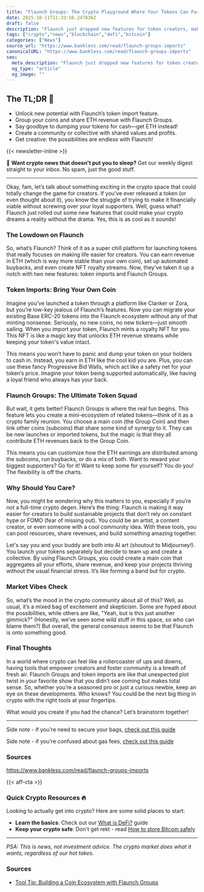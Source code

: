 ```yaml
---
title: "Flaunch Groups: The Crypto Playground Where Your Tokens Can Party"
date: 2025-10-11T11:33:56.247836Z
draft: false
description: "Flaunch just dropped new features for token creators, making crypto easier and more fun. Dive into token imports and Flaunch Groups today!"
tags: ["crypto","news","blockchain","defi","bitcoin"]
categories: ["News"]
source_url: "https://www.bankless.com/read/flaunch-groups-imports"
canonicalURL: "https://www.bankless.com/read/flaunch-groups-imports"
seo:
  meta_description: "Flaunch just dropped new features for token creators, making crypto easier and more fun. Dive into token imports and Flaunch Groups today!"
  og_type: "article"
  og_image: ""
---
```


## The TL;DR 📝

- Unlock new potential with Flaunch’s token import feature.
- Group your coins and share ETH revenue with Flaunch Groups.
- Say goodbye to dumping your tokens for cash—get ETH instead!
- Create a community or collective with shared values and profits.
- Get creative: the possibilities are endless with Flaunch!

{{< newsletter-inline >}}

📧 **Want crypto news that doesn't put you to sleep?** Get our weekly digest straight to your inbox. No spam, just the good stuff.

---

Okay, fam, let’s talk about something exciting in the crypto space that could totally change the game for creators. If you’ve ever released a token (or even thought about it), you know the struggle of trying to make it financially viable without screwing over your loyal supporters. Well, guess what? Flaunch just rolled out some new features that could make your crypto dreams a reality without the drama. Yes, this is as cool as it sounds!

### The Lowdown on Flaunch
So, what’s Flaunch? Think of it as a super chill platform for launching tokens that really focuses on making life easier for creators. You can earn revenue in ETH (which is way more stable than your own coin), set up automated buybacks, and even create NFT royalty streams. Now, they’ve taken it up a notch with two new features: token imports and Flaunch Groups. 

### Token Imports: Bring Your Own Coin
Imagine you’ve launched a token through a platform like Clanker or Zora, but you’re low-key jealous of Flaunch’s features. Now you can migrate your existing Base ERC-20 tokens into the Flaunch ecosystem without any of that minting nonsense. Seriously, no new coins, no new tickers—just smooth sailing. When you import your token, Flaunch mints a royalty NFT for you. This NFT is like a magic key that unlocks ETH revenue streams while keeping your token's value intact. 

This means you won’t have to panic and dump your token on your holders to cash in. Instead, you earn in ETH like the cool kid you are. Plus, you can use these fancy Progressive Bid Walls, which act like a safety net for your token’s price. Imagine your token being supported automatically, like having a loyal friend who always has your back. 

### Flaunch Groups: The Ultimate Token Squad
But wait, it gets better! Flaunch Groups is where the real fun begins. This feature lets you create a mini-ecosystem of related tokens—think of it as a crypto family reunion. You choose a main coin (the Group Coin) and then link other coins (subcoins) that share some kind of synergy to it. They can be new launches or imported tokens, but the magic is that they all contribute ETH revenues back to the Group Coin.

This means you can customize how the ETH earnings are distributed among the subcoins, run buybacks, or do a mix of both. Want to reward your biggest supporters? Go for it! Want to keep some for yourself? You do you! The flexibility is off the charts.

### Why Should You Care?
Now, you might be wondering why this matters to you, especially if you’re not a full-time crypto degen. Here’s the thing: Flaunch is making it way easier for creators to build sustainable projects that don’t rely on constant hype or FOMO (fear of missing out). You could be an artist, a content creator, or even someone with a cool community idea. With these tools, you can pool resources, share revenues, and build something amazing together.

Let's say you and your buddy are both into AI art (shoutout to Midjourney!). You launch your tokens separately but decide to team up and create a collective. By using Flaunch Groups, you could create a main coin that aggregates all your efforts, share revenue, and keep your projects thriving without the usual financial stress. It’s like forming a band but for crypto.

### Market Vibes Check
So, what’s the mood in the crypto community about all of this? Well, as usual, it’s a mixed bag of excitement and skepticism. Some are hyped about the possibilities, while others are like, "Yeah, but is this just another gimmick?" (Honestly, we’ve seen some wild stuff in this space, so who can blame them?) But overall, the general consensus seems to be that Flaunch is onto something good. 

### Final Thoughts
In a world where crypto can feel like a rollercoaster of ups and downs, having tools that empower creators and foster community is a breath of fresh air. Flaunch Groups and token imports are like that unexpected plot twist in your favorite show that you didn’t see coming but makes total sense. So, whether you’re a seasoned pro or just a curious newbie, keep an eye on these developments. Who knows? You could be the next big thing in crypto with the right tools at your fingertips. 

What would you create if you had the chance? Let’s brainstorm together!

---

Side note - if you're need to secure your bags, [check out this guide](/pages/how-to-store-bitcoin-safely/)

Side note - if you're confused about gas fees, [check out this guide](/pages/ethereum-gas-fees-guide/)

### Sources
https://www.bankless.com/read/flaunch-groups-imports

{{< aff-cta >}}

### Quick Crypto Resources 🔥

Looking to actually get into crypto? Here are some solid places to start:
- **Learn the basics**: Check out our [What is DeFi?](/pages/what-is-defi/) guide
- **Keep your crypto safe**: Don't get rekt - read [How to store Bitcoin safely](/pages/how-to-store-bitcoin-safely/)


---

_PSA: This is news, not investment advice. The crypto market does what it wants, regardless of our hot takes._

### Sources
- [Tool Tip: Building a Coin Ecosystem with Flaunch Groups](https://www.bankless.com/read/flaunch-groups-imports)

